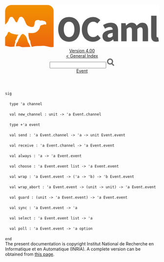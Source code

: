 <!-- ((! set title API !)) ((! set documentation !)) ((! set api !)) ((! set nobreadcrumb !)) -->
<div class="api"><header><nav class="toc brand"><a class="brand" href="https://ocaml.org/"><img src="colour-logo-gray.svg" class="svg" alt="OCaml"></a></nav><nav class="toc"><div class="toc_version"><a href="/docs" id="version-select">Version 4.00</a></div><a href="index.html">&lt; General Index</a><div class="api_search"><input type="text" name="apisearch" id="api_search" oninput="mySearch(false);" onkeypress="this.oninput();" onclick="this.oninput();" onpaste="this.oninput();">
<img src="search_icon.svg" alt="Search" class="svg" onclick="mySearch(false)"></div>
<div id="search_results"></div><div class="toc_title"><a href="Event.html">Event</a></div><ul></ul></nav></header>
<code class="code"><span class="keyword">sig</span><br>
&nbsp;&nbsp;<span class="keyword">type</span>&nbsp;<span class="keywordsign">'</span>a&nbsp;channel<br>
&nbsp;&nbsp;<span class="keyword">val</span>&nbsp;new_channel&nbsp;:&nbsp;unit&nbsp;<span class="keywordsign">-&gt;</span>&nbsp;<span class="keywordsign">'</span>a&nbsp;<span class="constructor">Event</span>.channel<br>
&nbsp;&nbsp;<span class="keyword">type</span>&nbsp;+<span class="keywordsign">'</span>a&nbsp;event<br>
&nbsp;&nbsp;<span class="keyword">val</span>&nbsp;send&nbsp;:&nbsp;<span class="keywordsign">'</span>a&nbsp;<span class="constructor">Event</span>.channel&nbsp;<span class="keywordsign">-&gt;</span>&nbsp;<span class="keywordsign">'</span>a&nbsp;<span class="keywordsign">-&gt;</span>&nbsp;unit&nbsp;<span class="constructor">Event</span>.event<br>
&nbsp;&nbsp;<span class="keyword">val</span>&nbsp;receive&nbsp;:&nbsp;<span class="keywordsign">'</span>a&nbsp;<span class="constructor">Event</span>.channel&nbsp;<span class="keywordsign">-&gt;</span>&nbsp;<span class="keywordsign">'</span>a&nbsp;<span class="constructor">Event</span>.event<br>
&nbsp;&nbsp;<span class="keyword">val</span>&nbsp;always&nbsp;:&nbsp;<span class="keywordsign">'</span>a&nbsp;<span class="keywordsign">-&gt;</span>&nbsp;<span class="keywordsign">'</span>a&nbsp;<span class="constructor">Event</span>.event<br>
&nbsp;&nbsp;<span class="keyword">val</span>&nbsp;choose&nbsp;:&nbsp;<span class="keywordsign">'</span>a&nbsp;<span class="constructor">Event</span>.event&nbsp;list&nbsp;<span class="keywordsign">-&gt;</span>&nbsp;<span class="keywordsign">'</span>a&nbsp;<span class="constructor">Event</span>.event<br>
&nbsp;&nbsp;<span class="keyword">val</span>&nbsp;wrap&nbsp;:&nbsp;<span class="keywordsign">'</span>a&nbsp;<span class="constructor">Event</span>.event&nbsp;<span class="keywordsign">-&gt;</span>&nbsp;(<span class="keywordsign">'</span>a&nbsp;<span class="keywordsign">-&gt;</span>&nbsp;<span class="keywordsign">'</span>b)&nbsp;<span class="keywordsign">-&gt;</span>&nbsp;<span class="keywordsign">'</span>b&nbsp;<span class="constructor">Event</span>.event<br>
&nbsp;&nbsp;<span class="keyword">val</span>&nbsp;wrap_abort&nbsp;:&nbsp;<span class="keywordsign">'</span>a&nbsp;<span class="constructor">Event</span>.event&nbsp;<span class="keywordsign">-&gt;</span>&nbsp;(unit&nbsp;<span class="keywordsign">-&gt;</span>&nbsp;unit)&nbsp;<span class="keywordsign">-&gt;</span>&nbsp;<span class="keywordsign">'</span>a&nbsp;<span class="constructor">Event</span>.event<br>
&nbsp;&nbsp;<span class="keyword">val</span>&nbsp;guard&nbsp;:&nbsp;(unit&nbsp;<span class="keywordsign">-&gt;</span>&nbsp;<span class="keywordsign">'</span>a&nbsp;<span class="constructor">Event</span>.event)&nbsp;<span class="keywordsign">-&gt;</span>&nbsp;<span class="keywordsign">'</span>a&nbsp;<span class="constructor">Event</span>.event<br>
&nbsp;&nbsp;<span class="keyword">val</span>&nbsp;sync&nbsp;:&nbsp;<span class="keywordsign">'</span>a&nbsp;<span class="constructor">Event</span>.event&nbsp;<span class="keywordsign">-&gt;</span>&nbsp;<span class="keywordsign">'</span>a<br>
&nbsp;&nbsp;<span class="keyword">val</span>&nbsp;select&nbsp;:&nbsp;<span class="keywordsign">'</span>a&nbsp;<span class="constructor">Event</span>.event&nbsp;list&nbsp;<span class="keywordsign">-&gt;</span>&nbsp;<span class="keywordsign">'</span>a<br>
&nbsp;&nbsp;<span class="keyword">val</span>&nbsp;poll&nbsp;:&nbsp;<span class="keywordsign">'</span>a&nbsp;<span class="constructor">Event</span>.event&nbsp;<span class="keywordsign">-&gt;</span>&nbsp;<span class="keywordsign">'</span>a&nbsp;option<br>
<span class="keyword">end</span></code><div class="copyright">The present documentation is copyright Institut National de Recherche en Informatique et en Automatique (INRIA). A complete version can be obtained from <a href="http://caml.inria.fr/pub/docs/manual-ocaml/">this page</a>.</div></div>